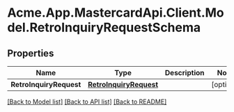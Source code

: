 # Acme.App.MastercardApi.Client.Model.RetroInquiryRequestSchema

## Properties

Name | Type | Description | Notes
------------ | ------------- | ------------- | -------------
**RetroInquiryRequest** | [**RetroInquiryRequest**](RetroInquiryRequest.md) |  | [optional] 

[[Back to Model list]](../README.md#documentation-for-models) [[Back to API list]](../README.md#documentation-for-api-endpoints) [[Back to README]](../README.md)

